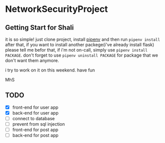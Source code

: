 # NetworkSecurityProject

## Getting Start for Shali

it is so simple! just clone project, install [pipenv](https://github.com/pypa/pipenv) and then run
`pipenv install` after that, if you want to install another packege(i've already install flask)
please tell me befor that, if i'm not on-call, simply use `pipenv install PACKAGE`. don't forget to use
`pipenv uninstall PACKAGE` for package that we don't want them anymore.

i try to work on it on this weekend. have fun

MhS

## TODO

- [x] front-end for user app
- [x] back-end for user app
- [ ] connect to database
- [ ] prevent from sql injection
- [ ] front-end for post app
- [ ] back-end for post app